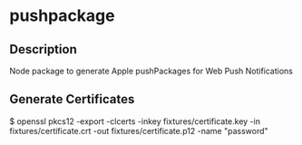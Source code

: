 # pushpackage

## Description

Node package to generate Apple pushPackages for Web Push Notifications

## Generate Certificates

$ openssl pkcs12 -export -clcerts -inkey fixtures/certificate.key -in fixtures/certificate.crt -out fixtures/certificate.p12 -name "password"
